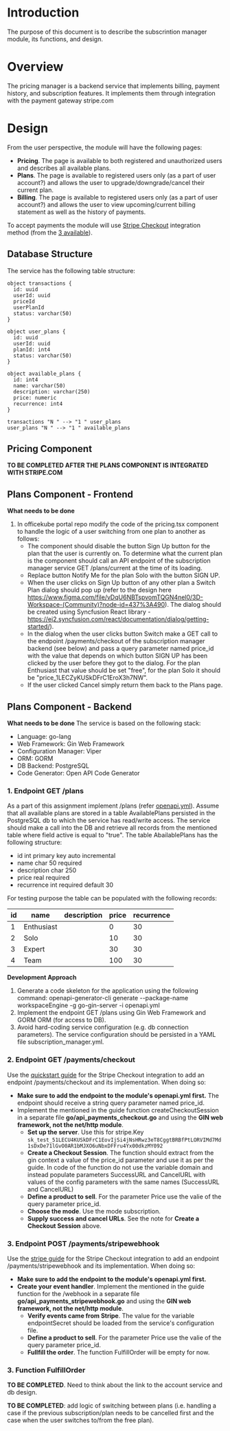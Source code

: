 # Introduction 
The purpose of this document is to describe the subscrintion manager module, its functions, and design.

# Overview
The pricing manager is a backend service that implements billing, payment history, and subscription features. It implements them through integration with the payment gateway stripe.com

# Design
From the user perspective, the module will have the following pages:
- **Pricing**. The page is available to both registered and unauthorized users and describes all available plans.
- **Plans**. The page is available to registered users only (as a part of user account?) and allows the user to upgrade/downgrade/cancel their current plan.
- **Billing**. The page is available to registered users only (as a part of user account?) and allows the user to view upcoming/current billing statement as well as the history of payments.

To accept payments the module will use [Stripe Checkout](https://stripe.com/docs/payments/checkout) integration method (from the [3 available](https://stripe.com/docs/payments/online-payments)).

## Database Structure
The service has the following table structure:
```plantuml
object transactions {
  id: uuid
  userId: uuid
  priceId
  userPlanId
  status: varchar(50)
}

object user_plans {
  id: uuid
  userId: uuid
  planId: int4
  status: varchar(50)
}

object available_plans {
  id: int4
  name: varchar(50)
  description: varchar(250)
  price: numeric
  recurrence: int4
}

transactions "N " --> "1 " user_plans
user_plans "N " --> "1 " available_plans
```

## Pricing Component

**TO BE COMPLETED AFTER THE PLANS COMPONENT IS INTEGRATED WITH STRIPE.COM**

## Plans Component - Frontend
**What needs to be done**
1. In officekube portal repo modify the code of the pricing.tsx component to handle the logic of a user switching from one plan to another as follows:
   - The component should disable the button Sign Up button for the plan that the user is currently on. To determine what the current plan is the component should call an API endpoint of the subscription manager service GET /plans/current at the time of its loading.
   - Replace button Notify Me for the plan Solo with the button SIGN UP.
   - When the user clicks on Sign Up button of any other plan a Switch Plan dialog should pop up (refer to the design here https://www.figma.com/file/vDqU6NBTspvomTQGN4nel0/3D-Workspace-(Community)?node-id=437%3A490). The dialog should be created using Syncfusion React library - https://ej2.syncfusion.com/react/documentation/dialog/getting-started/).
   - In the dialog when the user clicks button Switch make a GET call to the endpoint /payments/checkout of the subscription manager backend (see below) and pass a query parameter named price_id with the value that depends on which button SIGN UP has been clicked by the user before they got to the dialog. For the plan Enthusiast that value should be set "free", for the plan Solo it should be "price_1LECZyKUSkDFrC1EroX3h7NW".
   - If the user clicked Cancel simply return them back to the Plans page.

## Plans Component - Backend
**What needs to be done**
The service is based on the following stack:
- Language: go-lang
- Web Framework: Gin Web Framework
- Configuration Manager: Viper
- ORM: GORM
- DB Backend: PostgreSQL
- Code Generator: Open API Code Generator

### 1. **Endpoint GET /plans**
As a part of this assignment implement /plans  (refer [openapi.yml](https://gitlab.dev.workspacenow.cloud/platform/subscription-manager/-/blob/main/api/openapi.yml)). Assume that all available plans are stored in a table AvailablePlans persisted in the PostgreSQL db to which the service has read/write access.
The service should make a call into the DB and retrieve all records from the mentioned table where field active is equal to "true". The table AbailablePlans has the following structure:

- id int primary key auto incremental
- name char 50 required
- description char 250
- price real required
- recurrence int required default 30

For testing purpose the table can be populated with the following records:

|id|name|description|price|recurrence|
|-|-|-|-|-|
|1|Enthusiast||0|30|
|2|Solo||10|30|
|3|Expert||30|30|
|4|Team||100|30|

**Development Approach**
1. Generate a code skeleton for the application using the following command:
openapi-generator-cli generate --package-name workspaceEngine -g go-gin-server -i openapi.yml 
1. Implement the endpoint GET /plans using Gin Web Framework and GORM ORM (for access to DB).
1. Avoid hard-coding service configuration (e.g. db connection parameters). The service configuration should be persisted in a YAML file subscription_manager.yml.


### 2. **Endpoint GET /payments/checkout**
Use the [quickstart guide](https://stripe.com/docs/checkout/quickstart) for the Stripe Checkout integration to add an endpoint /payments/checkout and its implementation.
When doing so:
  - **Make sure to add the endpoint to the module's openapi.yml first.** The endpoint should receive a string query parameter named price_id.
  - Implement the mentioned in the guide function createCheckoutSession in a separate file **go/api_payments_checkout.go** and using the **GIN web framework, not the net/http module**. 
    - **Set up the server**. Use this for stripe.Key
    `sk_test_51LECU4KUSkDFrC1EovIjSi4jNsHRwz3eT8CggtBRBfPtLORVIMd7Md1sDxDe71lGvO0AR1bMJXO6uNbxDFFru4Yx00dkzMY092`
    - **Create a Checkout Session**. The function should extract from the gin context a value of the price_id parameter and use it as per the guide. In code of the function do not use the variable domain and instead populate parameters SuccessURL and CancelURL with values of the config parameters with the same names (SuccessURL and CancelURL)
    - **Define a product to sell**. For the parameter Price use the valie of the query parameter price_id.
    - **Choose the mode**. Use the mode subscription.
    - **Supply success and cancel URLs**. See the note for **Create a Checkout Session** above.


### 3. **Endpoint POST /payments/stripewebhook**
Use the [stripe guide](https://stripe.com/docs/payments/checkout/fulfill-orders) for the Stripe Checkout integration to add an endpoint /payments/stripewebhook and its implementation.
When doing so:
  - **Make sure to add the endpoint to the module's openapi.yml first.** 
  - **Create your event handler**. Implement the mentioned in the guide function for the /webhook in a separate file **go/api_payments_stripewebhook.go** and using the **GIN web framework, not the net/http module**. 
    - **Verify events came from Stripe**. The value for the variable endpointSecret should be loaded from the service's configuration file.
    - **Define a product to sell**. For the parameter Price use the valie of the query parameter price_id.
    - **Fullfill the order**. The function FulfillOrder will be empty for now.


### 3. **Function FulfillOrder**
**TO BE COMPLETED**. Need to think about the link to the account service and db design.

**TO BE COMPLETED**: add logic of switching between plans (i.e. handling a case if the previous subscription/plan needs to be cancelled first and the case when the user switches to/from the free plan).
